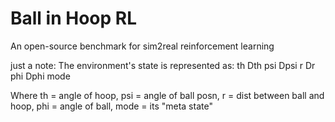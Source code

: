 # Ball in Hoop RL
An open-source benchmark for sim2real reinforcement learning


just a note:
The environment's state is represented as:
th Dth psi Dpsi r Dr phi Dphi mode

Where th = angle of hoop, psi = angle of ball posn, r = dist between ball and hoop, phi = angle of ball, mode = its "meta state"
